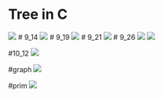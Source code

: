 # Tree in C
<img src="./tree_test.dSYM/img/treeimg.png"/>
# 9_14 
<img src="./stack_tree/stack_tree_result.png"/>
# 9_19
<img src="./modi_tree/modi_tree_cap.png"/>
# 9_21
<img src="./practice4/Thread_result.png"/>
# 9_26
<img src="./practice5/BST_result_1.png"/>
<img src="./practice5/BST_result_2.png"/>

#10_12
<img src="./max_heap/max_heap_result.png">

#graph
<img src="./graph/graph_result.png"/>

#prim
<img src="./prim/prim_result.png"/>